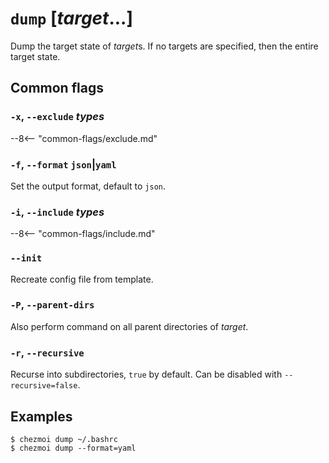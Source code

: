 # `dump` [*target*...]

Dump the target state of *target*s. If no targets are specified, then the
entire target state.

## Common flags

### `-x`, `--exclude` *types*

--8<-- "common-flags/exclude.md"

### `-f`, `--format` `json`|`yaml`

Set the output format, default to `json`.

### `-i`, `--include` *types*

--8<-- "common-flags/include.md"

### `--init`

Recreate config file from template.

### `-P`, `--parent-dirs`

Also perform command on all parent directories of *target*.

### `-r`, `--recursive`

Recurse into subdirectories, `true` by default. Can be disabled with `--recursive=false`.

## Examples

```console
$ chezmoi dump ~/.bashrc
$ chezmoi dump --format=yaml
```
